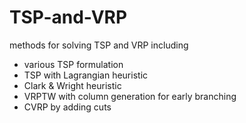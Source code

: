 # TSP-and-VRP
methods for solving TSP and VRP including 
- various TSP formulation
- TSP with Lagrangian heuristic
- Clark & Wright heuristic
- VRPTW with column generation for early branching
- CVRP by adding cuts
